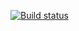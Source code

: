 [![Build status](https://ci.appveyor.com/api/projects/status/80p97pr8iq705j16?svg=true)](https://ci.appveyor.com/project/LiquidAssContainer/ajs-arraybuffer)